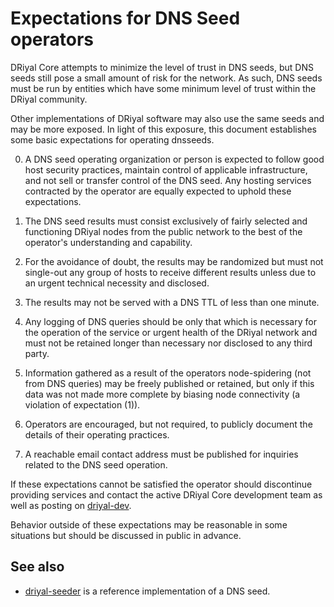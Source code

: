 Expectations for DNS Seed operators
====================================

DRiyal Core attempts to minimize the level of trust in DNS seeds,
but DNS seeds still pose a small amount of risk for the network.
As such, DNS seeds must be run by entities which have some minimum
level of trust within the DRiyal community.

Other implementations of DRiyal software may also use the same
seeds and may be more exposed. In light of this exposure, this
document establishes some basic expectations for operating dnsseeds.

0. A DNS seed operating organization or person is expected to follow good
host security practices, maintain control of applicable infrastructure,
and not sell or transfer control of the DNS seed. Any hosting services
contracted by the operator are equally expected to uphold these expectations.

1. The DNS seed results must consist exclusively of fairly selected and
functioning DRiyal nodes from the public network to the best of the
operator's understanding and capability.

2. For the avoidance of doubt, the results may be randomized but must not
single-out any group of hosts to receive different results unless due to an
urgent technical necessity and disclosed.

3. The results may not be served with a DNS TTL of less than one minute.

4. Any logging of DNS queries should be only that which is necessary
for the operation of the service or urgent health of the DRiyal
network and must not be retained longer than necessary nor disclosed
to any third party.

5. Information gathered as a result of the operators node-spidering
(not from DNS queries) may be freely published or retained, but only
if this data was not made more complete by biasing node connectivity
(a violation of expectation (1)).

6. Operators are encouraged, but not required, to publicly document the
details of their operating practices.

7. A reachable email contact address must be published for inquiries
related to the DNS seed operation.

If these expectations cannot be satisfied the operator should
discontinue providing services and contact the active DRiyal
Core development team as well as posting on
[driyal-dev](https://lists.linuxfoundation.org/mailman/listinfo/driyal-dev).

Behavior outside of these expectations may be reasonable in some
situations but should be discussed in public in advance.

See also
----------
- [driyal-seeder](https://github.com/sipa/driyal-seeder) is a reference implementation of a DNS seed.
